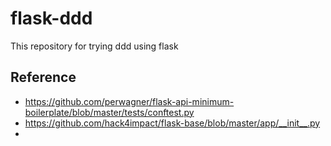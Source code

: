 # flask-ddd

This repository for trying ddd using flask

## Reference

- https://github.com/perwagner/flask-api-minimum-boilerplate/blob/master/tests/conftest.py
- https://github.com/hack4impact/flask-base/blob/master/app/__init__.py
-
